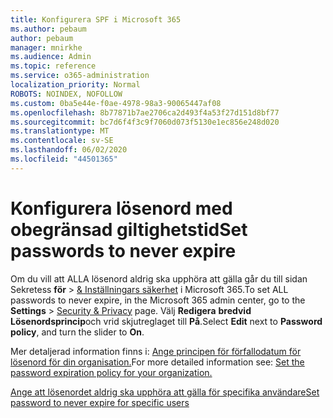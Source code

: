 ```yaml
---
title: Konfigurera SPF i Microsoft 365
ms.author: pebaum
author: pebaum
manager: mnirkhe
ms.audience: Admin
ms.topic: reference
ms.service: o365-administration
localization_priority: Normal
ROBOTS: NOINDEX, NOFOLLOW
ms.custom: 0ba5e44e-f0ae-4978-98a3-90065447af08
ms.openlocfilehash: 8b77871b7ae2706ca2d493f4a53f27d151d8bf77
ms.sourcegitcommit: bc7d6f4f3c9f7060d073f5130e1ec856e248d020
ms.translationtype: MT
ms.contentlocale: sv-SE
ms.lasthandoff: 06/02/2020
ms.locfileid: "44501365"
---
```

# <a name="set-passwords-to-never-expire"></a><span data-ttu-id="07f1d-102">Konfigurera lösenord med obegränsad giltighetstid</span><span class="sxs-lookup"><span data-stu-id="07f1d-102">Set passwords to never expire</span></span> 

<span data-ttu-id="07f1d-103">Om du vill att ALLA lösenord aldrig ska upphöra att gälla går du till sidan Sekretess **för**  >  [ &amp; Inställningars säkerhet](https://portal.office.com/adminportal/home#/settings/security) i Microsoft 365.</span><span class="sxs-lookup"><span data-stu-id="07f1d-103">To set ALL passwords to never expire, in the Microsoft 365 admin center, go to the **Settings** > [Security &amp; Privacy](https://portal.office.com/adminportal/home#/settings/security) page.</span></span> <span data-ttu-id="07f1d-104">Välj **Redigera** **bredvid Lösenordsprincip**och vrid skjutreglaget till **På**.</span><span class="sxs-lookup"><span data-stu-id="07f1d-104">Select **Edit** next to **Password policy**, and turn the slider to **On**.</span></span>
  
<span data-ttu-id="07f1d-105">Mer detaljerad information finns i: [Ange principen för förfallodatum för lösenord för din organisation.](https://docs.microsoft.com/microsoft-365/admin/manage/set-password-expiration-policy)</span><span class="sxs-lookup"><span data-stu-id="07f1d-105">For more detailed information see: [Set the password expiration policy for your organization.](https://docs.microsoft.com/microsoft-365/admin/manage/set-password-expiration-policy)</span></span>
  
[<span data-ttu-id="07f1d-106">Ange att lösenordet aldrig ska upphöra att gälla för specifika användare</span><span class="sxs-lookup"><span data-stu-id="07f1d-106">Set password to never expire for specific users</span></span>](https://docs.microsoft.com/microsoft-365/admin/add-users/set-password-to-never-expire)
  
